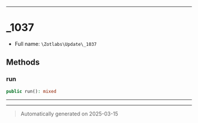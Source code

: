 ***

# _1037





* Full name: `\Zotlabs\Update\_1037`




## Methods


### run



```php
public run(): mixed
```












***


***
> Automatically generated on 2025-03-15
